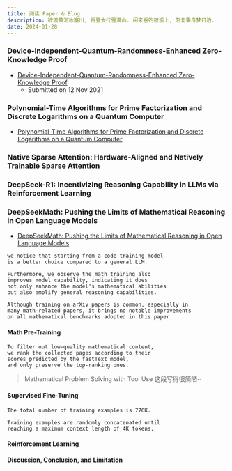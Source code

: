 ```yaml
---
title: 阅读 Paper & Blog
description: 欲渡黄河冰塞川, 将登太行雪满山. 闲来垂钓碧溪上, 忽复乘舟梦日边.
date: 2024-01-28
---
```


### Device-Independent-Quantum-Randomness-Enhanced Zero-Knowledge Proof

- [Device-Independent-Quantum-Randomness-Enhanced Zero-Knowledge Proof](https://arxiv.org/abs/2111.06717)
  - Submitted on 12 Nov 2021


### Polynomial-Time Algorithms for Prime Factorization and Discrete Logarithms on a Quantum Computer

- [Polynomial-Time Algorithms for Prime Factorization and Discrete Logarithms on a Quantum Computer](https://arxiv.org/abs/quant-ph/9508027)

### Native Sparse Attention: Hardware-Aligned and Natively Trainable Sparse Attention
### DeepSeek-R1: Incentivizing Reasoning Capability in LLMs via Reinforcement Learning

### DeepSeekMath: Pushing the Limits of Mathematical Reasoning in Open Language Models

- [DeepSeekMath: Pushing the Limits of Mathematical Reasoning in Open Language Models](https://arxiv.org/abs/2402.03300)

```
we notice that starting from a code training model
is a better choice compared to a general LLM.

Furthermore, we observe the math training also
improves model capability, indicating it does
not only enhance the model's mathematical abilities
but also amplify general reasoning capabilities.
```

```
Although training on arXiv papers is common, especially in
many math-related papers, it brings no notable improvements
on all mathematical benchmarks adopted in this paper.
```

#### Math Pre-Training

```
To filter out low-quality mathematical content,
we rank the collected pages according to their
scores predicted by the fastText model,
and only preserve the top-ranking ones.
```

> Mathematical Problem Solving with Tool Use
  这段写得很简陋~

#### Supervised Fine-Tuning

```
The total number of training examples is 776K.

Training examples are randomly concatenated until
reaching a maximum context length of 4K tokens.
```

#### Reinforcement Learning
#### Discussion, Conclusion, and Limitation
